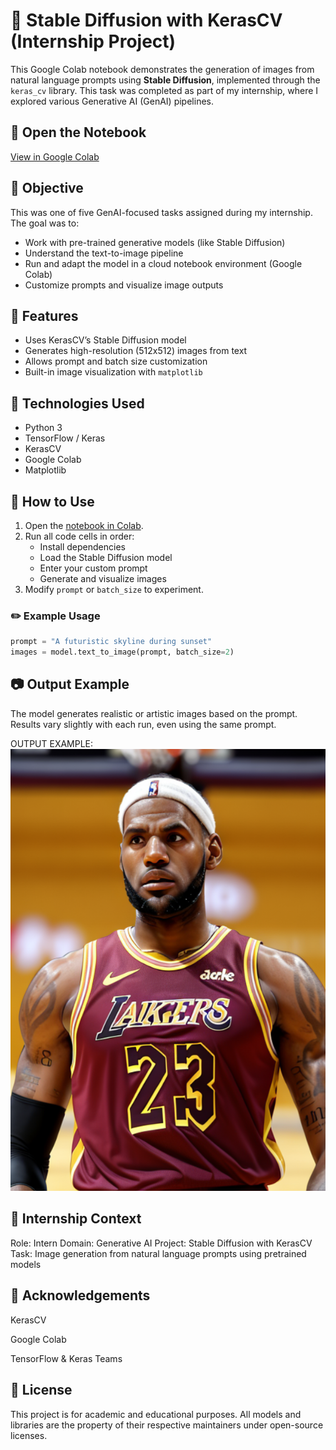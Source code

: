 # 🧠 Stable Diffusion with KerasCV (Internship Project)

This Google Colab notebook demonstrates the generation of images from natural language prompts using **Stable Diffusion**, implemented through the `keras_cv` library. This task was completed as part of my internship, where I explored various Generative AI (GenAI) pipelines.

## 🔗 Open the Notebook

[View in Google Colab](https://colab.research.google.com/drive/1aij9JfccZU9G9y1QrljRJ1_S3J07lHa9#scrollTo=kbRwbwqSctxf)

## 🎯 Objective

This was one of five GenAI-focused tasks assigned during my internship. The goal was to:

- Work with pre-trained generative models (like Stable Diffusion)
- Understand the text-to-image pipeline
- Run and adapt the model in a cloud notebook environment (Google Colab)
- Customize prompts and visualize image outputs

## 🚀 Features

- Uses KerasCV’s Stable Diffusion model
- Generates high-resolution (512x512) images from text
- Allows prompt and batch size customization
- Built-in image visualization with `matplotlib`

## 🔧 Technologies Used

- Python 3
- TensorFlow / Keras
- KerasCV
- Google Colab
- Matplotlib

## 🧪 How to Use

1. Open the [notebook in Colab](https://colab.research.google.com/drive/1aij9JfccZU9G9y1QrljRJ1_S3J07lHa9#scrollTo=kbRwbwqSctxf).
2. Run all code cells in order:
   - Install dependencies
   - Load the Stable Diffusion model
   - Enter your custom prompt
   - Generate and visualize images
3. Modify `prompt` or `batch_size` to experiment.

### ✏️ Example Usage

```python
prompt = "A futuristic skyline during sunset"
images = model.text_to_image(prompt, batch_size=2)
```

## 📷 Output Example
The model generates realistic or artistic images based on the prompt. Results vary slightly with each run, even using the same prompt.

OUTPUT EXAMPLE: [![CLICK HERE](output-example/custom.png)](output-example/custom.png)

## 💼 Internship Context
Role: Intern
Domain: Generative AI
Project: Stable Diffusion with KerasCV
Task: Image generation from natural language prompts using pretrained models

## 🙌 Acknowledgements
KerasCV

Google Colab

TensorFlow & Keras Teams

## 📄 License
This project is for academic and educational purposes. All models and libraries are the property of their respective maintainers under open-source licenses.
